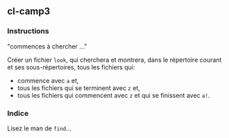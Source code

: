 ## cl-camp3

### Instructions

"commences à chercher ..."

Créer un fichier `look`, qui cherchera et montrera, dans le répertoire courant et ses sous-répertoires, tous les fichiers qui:

- commence avec `a` et,
- tous les fichiers qui se terminent avec `z` et,
- tous les fichiers qui commencent avec `z` et qui se finissent avec `a!`.

### Indice

Lisez le man de `find`...
